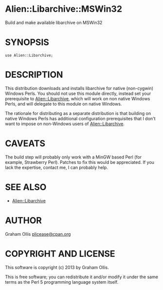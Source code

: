 # Alien::Libarchive::MSWin32

Build and make available libarchive on MSWin32

# SYNOPSIS

    use Alien::Libarchive;

# DESCRIPTION

This distribution downloads and installs libarchive for native (non-cygwin)
Windows Perls.  You should not use this module directly, instead set
your prerequisite to [Alien::Libarchive](https://metacpan.org/pod/Alien::Libarchive), which will work on non
native Windows Perls, and will delegate to this module on native Windows.

The rationale for distributing as a separate distribution is that building
on native Windows Perls has additional configuration prerequisites that
I don't want to impose on non-Windows users of [Alien::Libarchive](https://metacpan.org/pod/Alien::Libarchive).

# CAVEATS

The build step will probably only work with a MinGW based Perl
(for example, Strawberry Perl).  Patches to fix this would be appreciated.
If you lack the expertise, contact me, I can probably help.

# SEE ALSO

- [Alien::Libarchive](https://metacpan.org/pod/Alien::Libarchive)

# AUTHOR

Graham Ollis <plicease@cpan.org>

# COPYRIGHT AND LICENSE

This software is copyright (c) 2013 by Graham Ollis.

This is free software; you can redistribute it and/or modify it under
the same terms as the Perl 5 programming language system itself.
